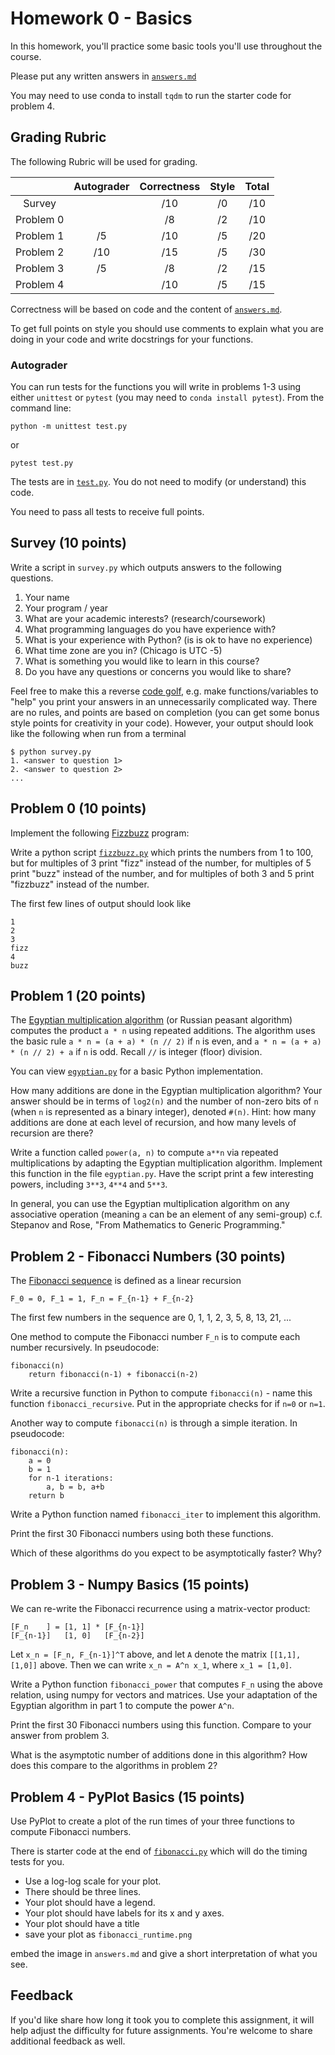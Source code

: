 # Homework 0 - Basics

In this homework, you'll practice some basic tools you'll use throughout the course.

Please put any written answers in [`answers.md`](answers.md)

You may need to use conda to install `tqdm` to run the starter code for problem 4.

## Grading Rubric

The following Rubric will be used for grading.

|   | Autograder | Correctness | Style | Total |
|:-:|:-:|:-:|:-:|:-:|
| Survey    |   | /10 | /0 |  /10 |
| Problem 0 |   | /8  | /2  |  /10 |
| Problem 1 | /5 | /10  | /5  | /20 |
| Problem 2 | /10 | /15  | /5  | /30 |
| Problem 3 | /5 | /8  | /2  | /15 |
| Problem 4 |   |  /10 | /5  | /15 |

Correctness will be based on code and the content of [`answers.md`](answers.md).

To get full points on style you should use comments to explain what you are doing in your code and write docstrings for your functions.

### Autograder

You can run tests for the functions you will write in problems 1-3 using either `unittest` or `pytest` (you may need to `conda install pytest`).  From the command line:
```
python -m unittest test.py
```
or
```
pytest test.py
```
The tests are in [`test.py`](test.py).  You do not need to modify (or understand) this code.

You need to pass all tests to receive full points.

## Survey (10 points)

Write a script in `survey.py` which outputs answers to the following questions.

1. Your name
2. Your program / year
3. What are your academic interests? (research/coursework)
4. What programming languages do you have experience with?
5. What is your experience with Python?  (is is ok to have no experience)
6. What time zone are you in? (Chicago is UTC -5)
7. What is something you would like to learn in this course?
8. Do you have any questions or concerns you would like to share?


Feel free to make this a reverse [code golf](https://en.wikipedia.org/wiki/Code_golf), e.g. make functions/variables to "help" you print your answers in an unnecessarily complicated way.  There are no rules, and points are based on completion (you can get some bonus style points for creativity in your code).  However, your output should look like the following when run from a terminal
```
$ python survey.py
1. <answer to question 1>
2. <answer to question 2>
...
```


## Problem 0 (10 points)
Implement the following [Fizzbuzz](https://imranontech.com/2007/01/24/using-fizzbuzz-to-find-developers-who-grok-coding/) program:

Write a python script [`fizzbuzz.py`](fizzbuzz.py) which prints the numbers from 1 to 100, but for multiples of 3 print "fizz" instead of the number, for multiples of 5 print "buzz" instead of the number, and for multiples of both 3 and 5 print "fizzbuzz" instead of the number.

The first few lines of output should look like
```
1
2
3
fizz
4
buzz
```

## Problem 1 (20 points)

The [Egyptian multiplication algorithm](https://en.wikipedia.org/wiki/Ancient_Egyptian_multiplication) (or Russian peasant algorithm) computes the product `a * n` using repeated additions. The algorithm uses the basic rule `a * n = (a + a) * (n // 2)` if `n` is even, and `a * n = (a + a) * (n // 2) + a` if `n` is odd.  Recall `//` is integer (floor) division.

You can view [`egyptian.py`](egyptian.py) for a basic Python implementation.

How many additions are done in the Egyptian multiplication algorithm?  Your answer should be in terms of `log2(n)` and the number of non-zero bits of `n` (when `n` is represented as a binary integer), denoted `#(n)`.  Hint: how many additions are done at each level of recursion, and how many levels of recursion are there?

Write a function called `power(a, n)` to compute `a**n` via repeated multiplications by adapting the Egyptian multiplication algorithm.  Implement this function in the file `egyptian.py`.  Have the script print a few interesting powers, including `3**3`, `4**4` and `5**3`.

In general, you can use the Egyptian multiplication algorithm on any associative operation (meaning `a` can be an element of any semi-group) c.f. Stepanov and Rose, "From Mathematics to Generic Programming."

## Problem 2 - Fibonacci Numbers (30 points)

The [Fibonacci sequence](https://en.wikipedia.org/wiki/Fibonacci_number) is defined as a linear recursion

`F_0 = 0, F_1 = 1, F_n = F_{n-1} + F_{n-2}`

The first few numbers in the sequence are 0, 1, 1, 2, 3, 5, 8, 13, 21, ...

One method to compute the Fibonacci number `F_n` is to compute each number recursively. In pseudocode:
```
fibonacci(n)
	return fibonacci(n-1) + fibonacci(n-2)
```

Write a recursive function in Python to compute `fibonacci(n)` - name this function `fibonacci_recursive`.  Put in the appropriate checks for if `n=0` or `n=1`.

Another way to compute `fibonacci(n)` is through a simple iteration.  In pseudocode:
```
fibonacci(n):
	a = 0
	b = 1
	for n-1 iterations:
		a, b = b, a+b
	return b
```
Write a Python function named `fibonacci_iter` to implement this algorithm.


Print the first 30 Fibonacci numbers using both these functions.

Which of these algorithms do you expect to be asymptotically faster?  Why?

## Problem 3 - Numpy Basics (15 points)

We can re-write the Fibonacci recurrence using a matrix-vector product:
```
[F_n    ] = [1, 1] * [F_{n-1}]
[F_{n-1}]   [1, 0]   [F_{n-2}]
```
Let `x_n = [F_n, F_{n-1}]^T` above, and let `A` denote the matrix `[[1,1],[1,0]]` above.  Then we can write `x_n = A^n x_1`, where `x_1 = [1,0]`.

Write a Python function `fibonacci_power` that computes `F_n` using the above relation, using numpy for vectors and matrices.  Use your adaptation of the Egyptian algorithm in part 1 to compute the power `A^n`.

Print the first 30 Fibonacci numbers using this function.  Compare to your answer from problem 3.

What is the asymptotic number of additions done in this algorithm?  How does this compare to the algorithms in problem 2?

## Problem 4 - PyPlot Basics (15 points)

Use PyPlot to create a plot of the run times of your three functions to compute Fibonacci numbers.  

There is starter code at the end of [`fibonacci.py`](fibonacci.py) which will do the timing tests for you.

* Use a log-log scale for your plot.
* There should be three lines.
* Your plot should have a legend.
* Your plot should have labels for its x and y axes.
* Your plot should have a title
* save your plot as `fibonacci_runtime.png`

embed the image in `answers.md` and give a short interpretation of what you see.

## Feedback

If you'd like share how long it took you to complete this assignment, it will help adjust the difficulty for future assignments.  You're welcome to share additional feedback as well.
